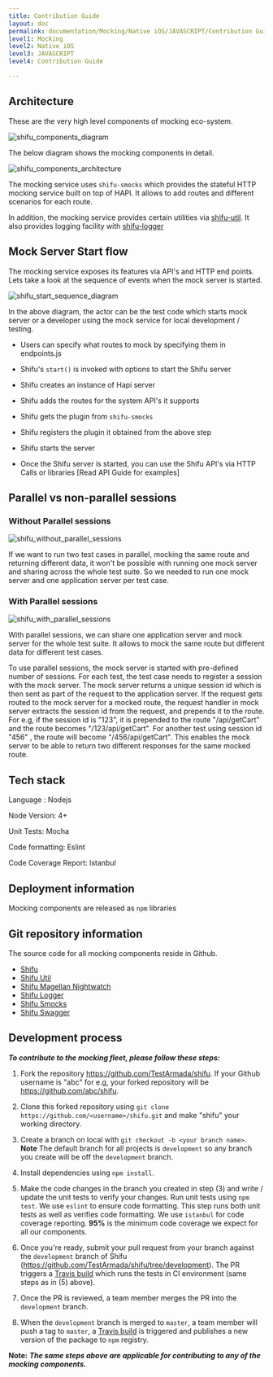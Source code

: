 ```yaml
---
title: Contribution Guide
layout: doc
permalink: documentation/Mocking/Native iOS/JAVASCRIPT/Contribution Guide
level1: Mocking
level2: Native iOS
level3: JAVASCRIPT
level4: Contribution Guide

---
```

## Architecture

These are the very high level components of mocking eco-system.

![shifu_components_diagram]

The below diagram shows the mocking components in detail.

![shifu_components_architecture]

The mocking service uses `shifu-smocks` which provides the stateful HTTP mocking service built on top of HAPI. It allows to add routes and different scenarios for each route.

In addition, the mocking service provides certain utilities via [shifu-util](https://github.com/TestArmada/shifu-util). It also provides logging facility with [shifu-logger](https://github.com/TestArmada/shifu-logger)

## Mock Server Start flow
    
The mocking service exposes its features via API's and HTTP end points. Lets take a look at the sequence of events when the mock server is started.

![shifu_start_sequence_diagram]

In the above diagram, the actor can be the test code which starts mock server or a developer using the mock service for local development / testing.

* Users can specify what routes to mock by specifying them in endpoints.js

* Shifu's `start()` is invoked with options to start the Shifu server

* Shifu creates an instance of Hapi server

* Shifu adds the routes for the system API's it supports

* Shifu gets the plugin from `shifu-smocks`

* Shifu registers the plugin it obtained from the above step

* Shifu starts the server

* Once the Shifu server is started, you can use the Shifu API's via HTTP Calls or libraries [Read API Guide for examples]

## Parallel vs non-parallel sessions

### Without Parallel sessions

![shifu_without_parallel_sessions]

If we want to run two test cases in parallel, mocking the same route and returning different data, it won't be possible with running one  mock server and sharing across the whole test suite. So we needed to run one mock server and one application server per test case.

### With Parallel sessions

![shifu_with_parallel_sessions]

With parallel sessions, we can share one application server and mock server for the whole test suite. It allows to mock the same route but different data for different test cases.

To use parallel sessions, the mock server is started with pre-defined number of sessions. For each test, the test case needs to register a session with the mock server. The mock server returns a unique session id which is then sent as part of the request to the application server. If the request gets routed to the mock server for a mocked route, the request handler in mock server extracts the session id from the request, and prepends it to the route. For e.g, if the session id is "123", it is prepended to the route "/api/getCart" and the route becomes "/123/api/getCart". For another test using session id "456" , the route will become "/456/api/getCart". This enables the mock server to be able to return two different responses for the same mocked route.

## Tech stack

Language : Nodejs

Node Version: 4+

Unit Tests: Mocha

Code formatting: Eslint

Code Coverage Report: Istanbul

## Deployment information
Mocking components are released as `npm` libraries

## Git repository information

The source code for all mocking components reside in Github.

* [Shifu](https://github.com/TestArmada/shifu)
* [Shifu Util](https://github.com/TestArmada/shifu-util)
* [Shifu Magellan Nightwatch](https://github.com/TestArmada/shifu-magellan-nightwatch)
* [Shifu Logger](https://github.com/TestArmada/shifu-logger)
* [Shifu Smocks](https://github.com/TestArmada/shifu-smocks)
* [Shifu Swagger](https://github.com/TestArmada/shifu-swagger)

## Development process

**_To contribute to the mocking fleet, please follow these steps:_**

1. Fork the repository https://github.com/TestArmada/shifu. If your Github username is "abc" for e.g, your forked repository will be https://github.com/abc/shifu.

2. Clone this forked repository using ```git clone https://github.com/<username>/shifu.git``` and make "shifu" your working directory.

3. Create a branch on local with ```git checkout -b <your branch name>```. **Note** The default branch for all projects is `development` so any branch you create will be off the `development` branch.

4. Install dependencies using `npm install`.

5. Make the code changes in the branch you created in step (3) and write / update the unit tests to verify your changes. Run unit tests using ```npm test```. We use `eslint` to ensure code formatting. This step runs both unit tests as well as verifies code formatting. We use `istanbul` for code coverage reporting. **95%** is the minimum code coverage we expect for all our components.

6. Once you're ready, submit your pull request from your branch against the `development` branch of Shifu (https://github.com/TestArmada/shifu/tree/development). The PR triggers a [Travis build](https://travis-ci.org/TestArmada/shifu) which runs the tests in CI environment (same steps as in (5) above).

7. Once the PR is reviewed, a team member merges the PR into the `development` branch.

8. When the `development` branch is merged to `master`, a team member will push a tag to `master`, a [Travis build](https://travis-ci.org/TestArmada/shifu) is triggered and publishes a new version of the package to `npm` registry.

**Note:** **_The same steps above are applicable for contributing to any of the mocking components._**

[shifu_components_diagram]: ../../images/shifu_components_diagram.png?raw=true "Mocking Components Diagram"
<!-- Source : https://www.lucidchart.com/documents/edit/134f7bf4-036b-4c56-97ec-bf3920ac8017 -->

[shifu_start_sequence_diagram]: ../../images/shifu_start_sequence_diagram.png?raw=true "Mocking Start Sequence Diagram"
<!-- Source : https://www.lucidchart.com/documents/edit/d5fb377b-4596-4b85-99f9-1f10fb3addaa -->

[shifu_components_architecture]: ../../images/shifu_components_architecture.png?raw=true "Mocking Components Architecture"
<!-- Source : https://www.lucidchart.com/documents/edit/f1082d13-cda5-459b-b60f-35af4f06b340 -->

[shifu_without_parallel_sessions]: ../../images/without_parallel_sessions.png?raw=true "Shifu without parallel sessions"
<!-- Source : https://www.lucidchart.com/documents/edit/df4884f5-84be-49df-8cd8-927cdccb8c62/0 -->

[shifu_with_parallel_sessions]: ../../images/with_parallel_sessions.png?raw=true "Shifu without parallel sessions"
<!-- Source : https://www.lucidchart.com/documents/edit/df4884f5-84be-49df-8cd8-927cdccb8c62/0 -->
